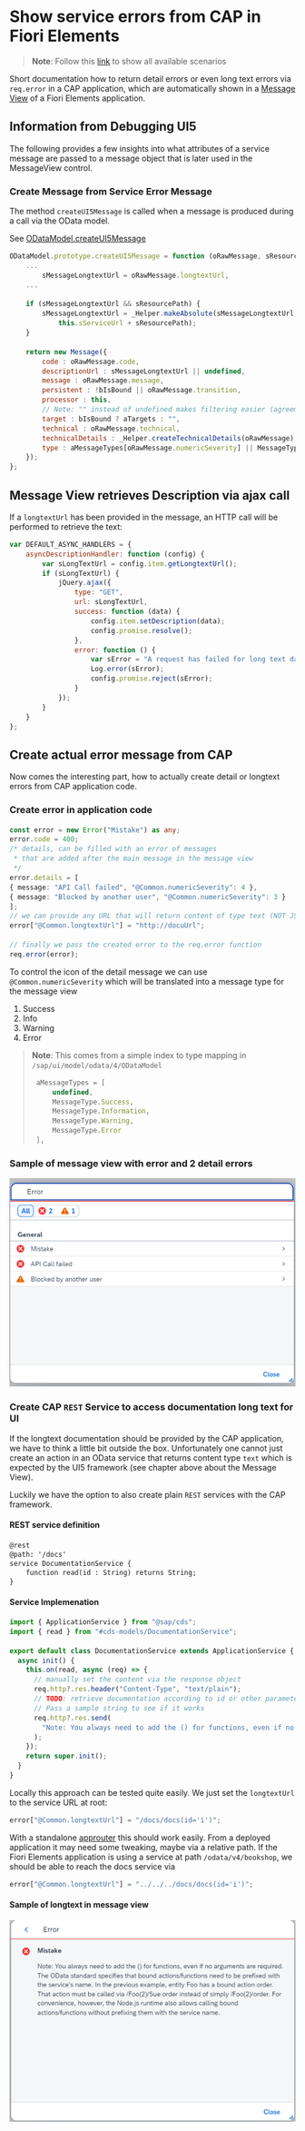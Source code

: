 # Show service errors from CAP in Fiori Elements

> **Note**: Follow this [link](https://github.com/stockbal/cap-samples/tree/main) to show all available scenarios

Short documentation how to return detail errors or even long text errors via `req.error` in a CAP application, which are automatically shown in a [Message View](https://experience.sap.com/fiori-design-web/message-view/#message-details) of a Fiori Elements application.

## Information from Debugging UI5

The following provides a few insights into what attributes of a service message are passed to a message object that is later used in the MessageView control.

### Create Message from Service Error Message

The method `createUI5Message` is called when a message is produced during a call via the OData model.

See [ODataModel.createUI5Message](https://sapui5.hana.ondemand.com/1.124.0/resources/sap/ui/model/odata/v4/ODataModel-dbg.js)

```js
ODataModel.prototype.createUI5Message = function (oRawMessage, sResourcePath, sCachePath) {
    ...
        sMessageLongtextUrl = oRawMessage.longtextUrl,
    ...

    if (sMessageLongtextUrl && sResourcePath) {
        sMessageLongtextUrl = _Helper.makeAbsolute(sMessageLongtextUrl,
            this.sServiceUrl + sResourcePath);
    }

    return new Message({
        code : oRawMessage.code,
        descriptionUrl : sMessageLongtextUrl || undefined,
        message : oRawMessage.message,
        persistent : !bIsBound || oRawMessage.transition,
        processor : this,
        // Note: "" instead of undefined makes filtering easier (agreement with FE!)
        target : bIsBound ? aTargets : "",
        technical : oRawMessage.technical,
        technicalDetails : _Helper.createTechnicalDetails(oRawMessage),
        type : aMessageTypes[oRawMessage.numericSeverity] || MessageType.None
    });
};
```

## Message View retrieves Description via ajax call

If a `longtextUrl` has been provided in the message, an HTTP call will be performed to retrieve the text:

```js
var DEFAULT_ASYNC_HANDLERS = {
    asyncDescriptionHandler: function (config) {
        var sLongTextUrl = config.item.getLongtextUrl();
        if (sLongTextUrl) {
            jQuery.ajax({
                type: "GET",
                url: sLongTextUrl,
                success: function (data) {
                    config.item.setDescription(data);
                    config.promise.resolve();
                },
                error: function () {
                    var sError = "A request has failed for long text data. URL: " + sLongTextUrl;
                    Log.error(sError);
                    config.promise.reject(sError);
                }
            });
        }
    }
};
```

## Create actual error message from CAP

Now comes the interesting part, how to actually create detail or longtext errors from CAP application code.

### Create error in application code

```ts
const error = new Error("Mistake") as any;
error.code = 400;
/* details, can be filled with an error of messages
 * that are added after the main message in the message view
 */
error.details = [
{ message: "API Call failed", "@Common.numericSeverity": 4 },
{ message: "Blocked by another user", "@Common.numericSeverity": 3 }
];
// we can provide any URL that will return content of type text (NOT JSON)
error["@Common.longtextUrl"] = "http://docuUrl";

// finally we pass the created error to the req.error function
req.error(error);
```

To control the icon of the detail message we can use `@Common.numericSeverity` which will be translated into a message type for the message view

1. Success
2. Info
3. Warning
4. Error

> **Note**: This comes from a simple index to type mapping in `/sap/ui/model/odata/4/ODataModel`  
>
> ```js
>  aMessageTypes = [
>      undefined,
>      MessageType.Success,
>      MessageType.Information,
>      MessageType.Warning,
>      MessageType.Error
>  ],
> ```

### Sample of message view with error and 2 detail errors

![Message and detail Messages in Message View](img/message-with-detail-messages.png)

### Create CAP `REST` Service to access documentation long text for UI

If the longtext documentation should be provided by the CAP application, we have to think a little bit outside the box. Unfortunately one cannot just create an action in an OData service that returns content type `text` which is expected by the UI5 framework (see chapter above about the Message View).

Luckily we have the option to also create plain `REST` services with the CAP framework.

#### REST service definition

```cds
@rest
@path: '/docs'
service DocumentationService {
    function read(id : String) returns String;
}
```

#### Service Implemenation

```ts
import { ApplicationService } from "@sap/cds";
import { read } from "#cds-models/DocumentationService";

export default class DocumentationService extends ApplicationService {
  async init() {
    this.on(read, async (req) => {
      // manually set the content via the response object
      req.http?.res.header("Content-Type", "text/plain");
      // TODO: retrieve documentation according to id or other parameters ....
      // Pass a sample string to see if it works
      req.http?.res.send(
        "Note: You always need to add the () for functions, even if no arguments are required. The OData standard specifies that bound actions/functions need to be prefixed with the service's name. In the previous example, entity Foo has a bound action order. That action must be called via /Foo(2)/Sue.order instead of simply /Foo(2)/order. For convenience, however, the Node.js runtime also allows calling bound actions/functions without prefixing them with the service name."
      );
    });
    return super.init();
  }
}
```

Locally this approach can be tested quite easily. We just set the `longtextUrl` to the service URL at root:

```ts
error["@Common.longtextUrl"] = "/docs/docs(id='i')";
```

With a standalone [approuter](https://www.npmjs.com/package/@sap/approuter) this should work easily. From a deployed application it may need some tweaking, maybe via a relative path. If the Fiori Elements application is using a service at path `/odata/v4/bookshop`, we should be able to reach the docs service via

```ts
error["@Common.longtextUrl"] = "../../../docs/docs(id='i')";
```

#### Sample of longtext in message view

![Sample Longtext in Message View](img/sample-longtext.png)